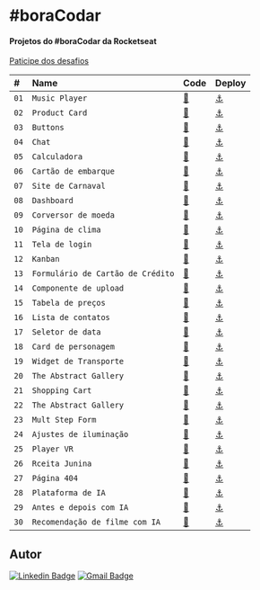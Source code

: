 # #boraCodar

#### Projetos do #boraCodar da Rocketseat

[Paticipe dos desafios](https://boracodar.dev/)

| #    | Name           | Code    | Deploy |
| :--- | :------------- | :------ | :------|
| `01` | `Music Player` |  [🔗](https://github.com/jfmacedo91/boracodar/tree/main/01-music-player) |[⚓](https://jfmacedo91.github.io/boracodar/01-music-player/) |
| `02` | `Product Card` |  [🔗](https://github.com/jfmacedo91/boracodar/tree/main/02-product-card) |[⚓](https://jfmacedo91.github.io/boracodar/02-product-card/) |
| `03` | `Buttons` |  [🔗](https://github.com/jfmacedo91/boracodar/tree/main/03-buttons) |[⚓](https://jfmacedo91.github.io/boracodar/03-buttons/) |
| `04` | `Chat` |  [🔗](https://github.com/jfmacedo91/boracodar/tree/main/04-chat) |[⚓](https://jfmacedo91.github.io/boracodar/04-chat/) |
| `05` | `Calculadora` |  [🔗](https://github.com/jfmacedo91/boracodar/tree/main/05-calculator) |[⚓](https://jfmacedo91.github.io/boracodar/05-calculator/) |
| `06` | `Cartão de embarque` |  [🔗](https://github.com/jfmacedo91/boracodar/tree/main/06-boarding-pass) |[⚓](https://jfmacedo91.github.io/boracodar/06-boarding-pass/) |
| `07` | `Site de Carnaval` |  [🔗](https://github.com/jfmacedo91/boracodar/tree/main/07-carnaval) |[⚓](https://jfmacedo91.github.io/boracodar/07-carnaval/) |
| `08` | `Dashboard` |  [🔗](https://github.com/jfmacedo91/boracodar/tree/main/08-dashboard) |[⚓](https://jfmacedo91.github.io/boracodar/08-dashboard/) |
| `09` | `Corversor de moeda` |  [🔗](https://github.com/jfmacedo91/boracodar/tree/main/09-currency-converter) |[⚓](https://jfmacedo91.github.io/boracodar/09-currency-converter/) |
| `10` | `Página de clima` |  [🔗](https://github.com/jfmacedo91/boracodar/tree/main/10-weather) |[⚓](https://jfmacedo91.github.io/boracodar/10-weather/) |
| `11` | `Tela de login` |  [🔗](https://github.com/jfmacedo91/boracodar/tree/main/11-loginscreen) |[⚓](https://jfmacedo91.github.io/boracodar/11-loginscreen/) |
| `12` | `Kanban` |  [🔗](https://github.com/jfmacedo91/boracodar/tree/main/12-kanban) |[⚓](https://jfmacedo91.github.io/boracodar/12-kanban/) |
| `13` | `Formulário de Cartão de Crédito` |  [🔗](https://github.com/jfmacedo91/boracodar/tree/main/13-card-form) |[⚓](https://jfmacedo91.github.io/boracodar/13-card-form/) |
| `14` | `Componente de upload` |  [🔗](https://github.com/jfmacedo91/boracodar/tree/main/14-upload) |[⚓](https://jfmacedo91.github.io/boracodar/14-upload/) |
| `15` | `Tabela de preços` |  [🔗](https://github.com/jfmacedo91/boracodar/tree/main/15-pricing-table) |[⚓](https://jfmacedo91.github.io/boracodar/15-pricing-table/) |
| `16` | `Lista de contatos` |  [🔗](https://github.com/jfmacedo91/boracodar/tree/main/16-contact-list) |[⚓](https://jfmacedo91.github.io/boracodar/16-contact-list/) |
| `17` | `Seletor de data` |  [🔗](https://github.com/jfmacedo91/boracodar/tree/main/17-date-picker) |[⚓](https://jfmacedo91.github.io/boracodar/17-date-picker/) |
| `18` | `Card de personagem` |  [🔗](https://github.com/jfmacedo91/boracodar/tree/main/18-character-card) |[⚓](https://jfmacedo91.github.io/boracodar/18-character-card/) |
| `19` | `Widget de Transporte` |  [🔗](https://github.com/jfmacedo91/boracodar/tree/main/19-transport-widget) |[⚓](https://jfmacedo91.github.io/boracodar/19-transport-widget/) |
| `20` | `The Abstract Gallery` |  [🔗](https://github.com/jfmacedo91/boracodar/tree/main/20-gallery) |[⚓](https://jfmacedo91.github.io/boracodar/20-gallery/) |
| `21` | `Shopping Cart` |  [🔗](https://github.com/jfmacedo91/boracodar/tree/main/21-shopping-cart) |[⚓](https://jfmacedo91.github.io/boracodar/21-shopping-cart/) |
| `22` | `The Abstract Gallery` |  [🔗](https://github.com/jfmacedo91/boracodar/tree/main/22-profile-settings) |[⚓](https://jfmacedo91.github.io/boracodar/22-profile-settings/) |
| `23` | `Mult Step Form` |  [🔗](https://github.com/jfmacedo91/boracodar/tree/main/23-form-mult-step) |[⚓](https://jfmacedo91.github.io/boracodar/23-form-mult-step/) |
| `24` | `Ajustes de iluminação` |  [🔗](https://github.com/jfmacedo91/boracodar/tree/main/24-lighting-adjustments) |[⚓](https://jfmacedo91.github.io/boracodar/24-lighting-adjustments/) |
| `25` | `Player VR` |  [🔗](https://github.com/jfmacedo91/boracodar/tree/main/25-vr-player) |[⚓](https://jfmacedo91.github.io/boracodar/25-vr-player/) |
| `26` | `Rceita Junina` |  [🔗](https://github.com/jfmacedo91/boracodar/tree/main/26-june-recipe) |[⚓](https://jfmacedo91.github.io/boracodar/26-june-recipe/) |
| `27` | `Página 404` |  [🔗](https://github.com/jfmacedo91/boracodar/tree/main/27-404-page) |[⚓](https://jfmacedo91.github.io/boracodar/27-404-page/) |
| `28` | `Plataforma de IA` |  [🔗](https://github.com/jfmacedo91/boracodar/tree/main/28-ai-plarform) |[⚓](https://jfmacedo91.github.io/boracodar/28-ai-plarform/) |
| `29` | `Antes e depois com IA` |  [🔗](https://github.com/jfmacedo91/boracodar/tree/main/29-before-after-ai) |[⚓](https://jfmacedo91.github.io/boracodar/29-before-after-ai/) |
| `30` | `Recomendação de filme com IA` |  [🔗](https://github.com/jfmacedo91/boracodar/tree/main/30-movie-recommendation) |[⚓](https://jfmacedo91.github.io/boracodar/30-movie-recommendation/) |

## Autor

[![Linkedin Badge](https://img.shields.io/badge/-Jean%20Fernandes%20de%20Macedo-0077B5?&logo=Linkedin&link=https://www.linkedin.com/in/jean-fernandes-de-macedo-b843a3194/)](https://www.linkedin.com/in/jfmacedo91/)
[![Gmail Badge](https://img.shields.io/badge/-jfmacedo91@gmail.com-c14438?&logo=Gmail&logoColor=white&link=mailto:jfmacedo91@gmail.com)](mailto:jfmacedo91@gmail.com)